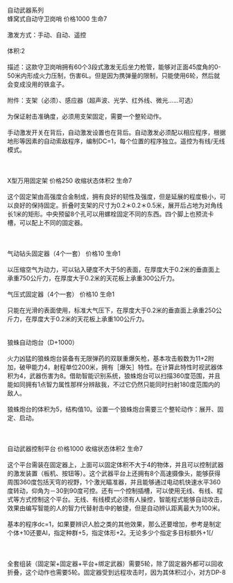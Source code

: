 <title>自动武器系列</title>
<meta name="GENERATOR" content="WinCHM">
<meta http-equiv="Content-Type" content="text/html; charset=gb2312">
<br>自动武器系列
<br>蜂窝式自动守卫岗哨 价格1000 生命7
<br>
<br>激发方式：手动、自动、遥控
<br>
<br>体积:2
<br>
<br>描述：这款守卫岗哨拥有60个3段式激发无后坐力枪管，能够对正面45度角的0-50米内形成火力压制，伤害6L。但是因为携弹量的限制，只能使用6轮，然后就会变成没用的铁盒子。
<br>
<br>附件：支架（必须）、感应器（超声波、光学、红外线、微光……可选）
<br>
<br>为保证射击准确度，必须用支架固定，需要一个整轮动作。
<br>
<br>手动激发开关在背后，自动激发设置也在背后。自动激发必须配以相应程序，根据地形等因素的自动索敌程序，编制DC=1，每个位置的程序独立。遥控为有线/无线模式。
<br>
<br> 
<br>
<br>X型万用固定架 价格250 收缩状态体积2 生命7
<br>
<br>这个固定架由高强度合金制成，拥有良好的韧性及强度，但是延展的程度极小，可以良好的保持固定。折叠时支架的尺寸为0.2＊0.2＊0.5米，展开后占地为对角线长1米的矩形。中央预留8个孔可以用螺栓固定不同的东西。四个脚上也预流卡槽，可以配上不同的固定器。
<br>
<br> 
<br>
<br>气动钻头固定器（4个一套） 价格10 生命1
<br>
<br>以压缩空气为动力，可以钻入硬度不大于5的表面，在厚度大于0.2米的垂直面上承重750公斤力，在厚度大于0.2米的天花板上承重300公斤力。
<br>
<br>气压式固定器（4个一套） 价格10 生命1
<br>
<br>只能在光滑的表面使用，标准大气压下，在厚度大于0.2米的垂直面上承重250公斤力，在厚度大于0.2米的天花板上承重100公斤力。
<br>
<br>
<br>狼蛛自动炮台（D+1000）
<br>
<br>火力凶猛的狼蛛炮台装备有无限弹药的双联重爆矢枪，基本攻击骰数为11+2附加，破甲能力4，射程单位200米，拥有［爆矢］特性。在计算此特性时视武器体积为4，武器伤害为8。借助智能识别系统，狼蛛炮台可以扫描360度范围，并且能如同拥有1点智力属性那样分辨敌我，不过它仍然只能同时扫射180度范围内的敌人。
<br>
<br>狼蛛炮台的体积为5，结构值10。设置一个狼蛛炮台需要三个整轮动作：展开、固定、启动。
<br>
<br>
<br>
<br>自动武器控制平台 价格1000 收缩状态体积2 生命7
<br>
<br>这个平台需装在固定器上，上面可以固定体积不大于4的物体，并且可以控制武器的激发装置（板机、按钮等）。这个武器平台上还拥有8个高速摄像头，能够获得周围360度包括天穹的视野，1个激光瞄准器，并且能够通过电动机快速水平360度转动，仰角为－30到90度可控。还有一个控制插槽，可以使用无线、有线、程式等方式控制这个平台。无线、有线模式必须有人操控，智能程式能够自动攻击，效果由编写智能的人的智力代替射击中的敏捷，但是自动辨认距离最大为100米。
<br>
<br>基本的程序dc=1，如果要辨识人脸之类的其他效果，那么还要增加，参考是制定个体+10还要AI，指定种群+5，指定体形+2。无论多少个指定多目标额外+1[/
<br>
<br> 
<br>
<br>全套组装（固定架+固定器+平台+绑定武器）需要5轮，除了固定器外都可以回收折叠，这个动作也需要5轮。固定器受到远程攻击时，因为其体积过小，对方DP-8
<br>
<br>